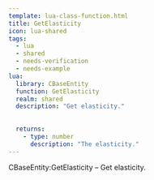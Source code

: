 ```yaml
---
template: lua-class-function.html
title: GetElasticity
icon: lua-shared
tags:
  - lua
  - shared
  - needs-verification
  - needs-example
lua:
  library: CBaseEntity
  function: GetElasticity
  realm: shared
  description: "Get elasticity."
  
  
  returns:
    - type: number
      description: "The elasticity."
---
```


<div class="lua__search__keywords">
CBaseEntity:GetElasticity &#x2013; Get elasticity.
</div>
